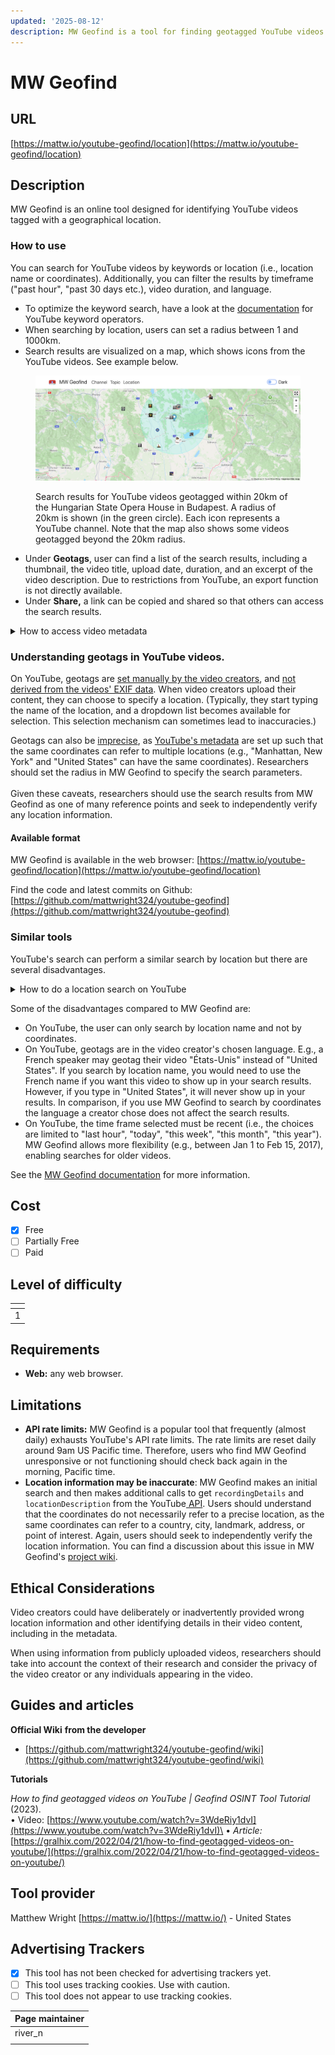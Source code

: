 ```yaml
---
updated: '2025-08-12'
description: MW Geofind is a tool for finding geotagged YouTube videos.
---
```


# MW Geofind

## URL

[https://mattw.io/youtube-geofind/location](https://mattw.io/youtube-geofind/location)

## Description

MW Geofind is an online tool designed for identifying YouTube videos tagged with a geographical location.

### How to use

You can search for YouTube videos by keywords or location (i.e., location name or coordinates). Additionally, you can filter the results by timeframe ("past hour", "past 30 days etc.), video duration, and language.

* To optimize the keyword search, have a look at the [documentation](https://github.com/mattwright324/youtube-geofind/wiki/YouTube-Keyword-Operators) for YouTube keyword operators.
* When searching by location, users can set a radius between 1 and 1000km.
* Search results are visualized on a map, which shows icons from the YouTube videos. See example below.

<figure><img src=".gitbook/assets/map.png" alt=""><figcaption><p>Search results for YouTube videos geotagged within 20km of the Hungarian State Opera House in Budapest. A radius of 20km is shown (in the green circle). Each icon represents a YouTube channel. Note that the map also shows some videos geotagged beyond the 20km radius.</p></figcaption></figure>

* Under **Geotags**, user can find a list of the search results, including a thumbnail, the video title, upload date, duration, and an excerpt of the video description. Due to restrictions from YouTube, an export function is not directly available.
* Under **Share,** a link can be copied and shared so that others can access the search results.

<details>

<summary>How to access video metadata</summary>

Users can click on "View metadata" on any result in the search results list to view a video's metadata in json. A new tab will open in "[MW Metadata - Bulk](https://mattw.io/youtube-metadata/bulk)" which is another tool by the same developer.

<figure><img src=".gitbook/assets/geofind_ex.png" alt=""><figcaption><p>View metadata - marked in blue</p></figcaption></figure>

Here are excerpts of the json data available.\
<img src=".gitbook/assets/json ex.png" alt="" data-size="original">

</details>

### **Understanding geotags in YouTube videos.**

On YouTube, geotags are [set manually by the video creators](https://support.google.com/youtube/answer/7638112?hl=en\&co=GENIE.Platform%3DDesktop), and [not derived from the videos' EXIF data](https://github.com/mattwright324/youtube-geofind/wiki). When video creators upload their content, they can choose to specify a location. (Typically, they start typing the name of the location, and a dropdown list becomes available for selection. This selection mechanism can sometimes lead to inaccuracies.)

Geotags can also be [imprecise](https://github.com/mattwright324/youtube-geofind/wiki), as [YouTube's metadata](https://developers.google.com/youtube/v3/docs/search/list) are set up such that the same coordinates can refer to multiple locations (e.g., "Manhattan, New York" and "United States" can have the same coordinates). Researchers should set the radius in MW Geofind to specify the search parameters.\
\
Given these caveats, researchers should use the search results from MW Geofind as one of many reference points and seek to independently verify any location information.

#### Available format

MW Geofind is available in the web browser: [https://mattw.io/youtube-geofind/location](https://mattw.io/youtube-geofind/location)

Find the code and latest commits on Github: [https://github.com/mattwright324/youtube-geofind](https://github.com/mattwright324/youtube-geofind)

### Similar tools

YouTube's search can perform a similar search by location but there are several disadvantages.

<details>

<summary>How to do a location search on YouTube</summary>

1. Enter a location name in the search bar.
2. Click "Filters".
3. Select "Location".\
   <img src=".gitbook/assets/options.png" alt="" data-size="original">

</details>

Some of the disadvantages compared to MW Geofind are:

* On YouTube, the user can only search by location name and not by coordinates.
* On YouTube, geotags are in the video creator's chosen language. E.g., a French speaker may geotag their video "États-Unis" instead of "United States". If you search by location name, you would need to use the French name if you want this video to show up in your search results. However, if you type in "United States", it will never show up in your results. In comparison, if you use MW Geofind to search by coordinates the language a creator chose does not affect the search results.
* On YouTube, the time frame selected must be recent (i.e., the choices are limited to "last hour", "today", "this week", "this month", "this year"). MW Geofind allows more flexibility (e.g., between Jan 1 to Feb 15, 2017), enabling searches for older videos.

See the [MW Geofind documentation](https://github.com/mattwright324/youtube-geofind/wiki) for more information.

## Cost

* [x] Free
* [ ] Partially Free
* [ ] Paid

## Level of difficulty

<table><thead><tr><th data-type="rating" data-max="5"></th></tr></thead><tbody><tr><td>1</td></tr></tbody></table>

## Requirements

* **Web:** any web browser.

## Limitations

* **API rate limits:** MW Geofind is a popular tool that frequently (almost daily) exhausts YouTube's API rate limits. The rate limits are reset daily around 9am US Pacific time. Therefore, users who find MW Geofind unresponsive or not functioning should check back again in the morning, Pacific time.
* **Location information may be inaccurate**: MW Geofind makes an initial search and then makes additional calls to get `recordingDetails` and `locationDescription` from the YouTube[ API](https://developers.google.com/youtube/v3/docs/videos#recordingDetails). Users should understand that the coordinates do not necessarily refer to a precise location, as the same coordinates can refer to a country, city, landmark, address, or point of interest. Again, users should seek to independently verify the location information. You can find a discussion about this issue in MW Geofind's [project wiki](https://github.com/mattwright324/youtube-geofind/wiki).

## Ethical Considerations

Video creators could have deliberately or inadvertently provided wrong location information and other identifying details in their video content, including in the metadata.&#x20;

When using information from publicly uploaded videos, researchers should take into account the context of their research and consider the privacy of the video creator or any individuals appearing in the video.

## Guides and articles

**Official Wiki** **from the developer**

* [https://github.com/mattwright324/youtube-geofind/wiki](https://github.com/mattwright324/youtube-geofind/wiki)

**Tutorials**

_How to find geotagged videos on YouTube | Geofind OSINT Tool Tutorial_ (2023).\
• Video: [https://www.youtube.com/watch?v=3WdeRiy1dvI](https://www.youtube.com/watch?v=3WdeRiy1dvI)\
• _Article:_ [https://gralhix.com/2022/04/21/how-to-find-geotagged-videos-on-youtube/](https://gralhix.com/2022/04/21/how-to-find-geotagged-videos-on-youtube/)

## Tool provider

Matthew Wright [https://mattw.io/](https://mattw.io/) - United States

## Advertising Trackers

* [x] This tool has not been checked for advertising trackers yet.
* [ ] This tool uses tracking cookies. Use with caution.
* [ ] This tool does not appear to use tracking cookies.

| Page maintainer |
| --------------- |
| river\_n        |
|                 |
